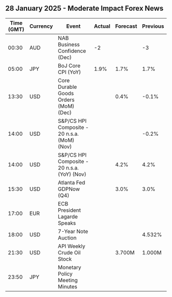 ## 28 January 2025 - Moderate Impact Forex News

| Time (GMT) | Currency | Event | Actual | Forecast | Previous |
|------|----------|-------|--------|----------|----------|
| 00:30 | AUD | NAB Business Confidence (Dec) | -2 |  | -3 |
| 05:00 | JPY | BoJ Core CPI (YoY) | 1.9% | 1.7% | 1.7% |
| 13:30 | USD | Core Durable Goods Orders (MoM) (Dec) |  | 0.4% | -0.1% |
| 14:00 | USD | S&P/CS HPI Composite - 20 n.s.a. (MoM) (Nov) |  |  | -0.2% |
| 14:00 | USD | S&P/CS HPI Composite - 20 n.s.a. (YoY) (Nov) |  | 4.2% | 4.2% |
| 15:30 | USD | Atlanta Fed GDPNow (Q4) |  | 3.0% | 3.0% |
| 17:00 | EUR | ECB President Lagarde Speaks |  |  |  |
| 18:00 | USD | 7-Year Note Auction |  |  | 4.532% |
| 21:30 | USD | API Weekly Crude Oil Stock |  | 3.700M | 1.000M |
| 23:50 | JPY | Monetary Policy Meeting Minutes |  |  |  |

